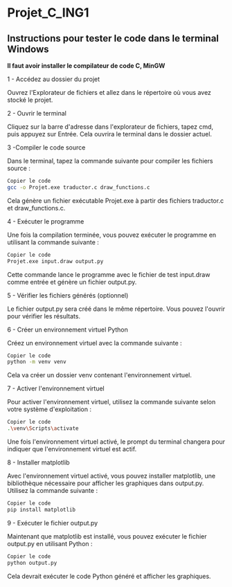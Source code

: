 # Projet_C_ING1

## Instructions pour tester le code dans le terminal Windows

**Il faut avoir installer le compilateur de code C, MinGW**


1 - Accédez au dossier du projet

Ouvrez l'Explorateur de fichiers et allez dans le répertoire où vous avez stocké le projet.

2 - Ouvrir le terminal

Cliquez sur la barre d'adresse dans l'explorateur de fichiers, tapez cmd, puis appuyez sur Entrée. Cela ouvrira le terminal dans le dossier actuel.

3 -Compiler le code source

Dans le terminal, tapez la commande suivante pour compiler les fichiers source :

 ```bash
Copier le code
gcc -o Projet.exe traductor.c draw_functions.c
```

Cela génère un fichier exécutable Projet.exe à partir des fichiers traductor.c et draw_functions.c.

4 - Exécuter le programme

Une fois la compilation terminée, vous pouvez exécuter le programme en utilisant la commande suivante :

```bash
Copier le code
Projet.exe input.draw output.py

```
Cette commande lance le programme avec le fichier de test input.draw comme entrée et génère un fichier output.py.

5 - Vérifier les fichiers générés (optionnel)

Le fichier output.py sera créé dans le même répertoire. Vous pouvez l'ouvrir pour vérifier les résultats.

6 - Créer un environnement virtuel Python

Créez un environnement virtuel avec la commande suivante :

```bash
Copier le code
python -m venv venv
```
Cela va créer un dossier venv contenant l'environnement virtuel.

7 - Activer l'environnement virtuel

Pour activer l'environnement virtuel, utilisez la commande suivante selon votre système d'exploitation :

```bash
Copier le code
.\venv\Scripts\activate
```
Une fois l'environnement virtuel activé, le prompt du terminal changera pour indiquer que l'environnement virtuel est actif.

8 - Installer matplotlib

Avec l'environnement virtuel activé, vous pouvez installer matplotlib, une bibliothèque nécessaire pour afficher les graphiques dans output.py. Utilisez la commande suivante :

```bash
Copier le code
pip install matplotlib
```
9 - Exécuter le fichier output.py

Maintenant que matplotlib est installé, vous pouvez exécuter le fichier output.py en utilisant Python :

```bash
Copier le code
python output.py
````
Cela devrait exécuter le code Python généré et afficher  les graphiques.


